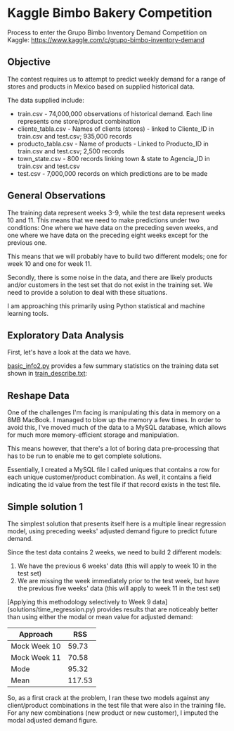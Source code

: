 # Kaggle Bimbo Bakery Competition

Process to enter the Grupo Bimbo Inventory Demand Competition on Kaggle: 
https://www.kaggle.com/c/grupo-bimbo-inventory-demand


## Objective

The contest requires us to attempt to predict weekly demand for a range of 
stores and products in Mexico based on supplied historical data.

The data supplied include:

* train.csv - 74,000,000 observations of historical demand.  Each line 
represents one store/product combination
* cliente_tabla.csv - Names of clients (stores) - linked to Cliente_ID in 
train.csv and test.csv; 935,000 records
* producto_tabla.csv - Name of products - Linked to Producto_ID in train.csv
and test.csv; 2,500 records
* town_state.csv - 800 records linking town & state to Agencia_ID in train.csv
and test.csv
* test.csv - 7,000,000 records on which predictions are to be made

## General Observations

The training data represent weeks 3-9, while the test data represent weeks 10
and 11.  This means that we need to make predictions under two conditions: 
One where we have data on the preceding seven weeks, and one where we have data
on the preceding eight weeks except for the previous one.

This means that we will probably have to build two different models; one for 
week 10 and one for week 11.

Secondly, there is some noise in the data, and there are likely products and/or
customers in the test set that do not exist in the training set.  We need to 
provide a solution to deal with these situations.

I am approaching this primarily using Python statistical and machine learning
tools.

## Exploratory Data Analysis

First, let's have a look at the data we have.

[basic_info2.py](exploratory/basic_info2.py) provides a few summary statistics on the 
training data set shown in [train_describe.txt](exploratory/train_describe.txt):

## Reshape Data

One of the challenges I'm facing is manipulating this data in memory on a 8MB
MacBook.  I managed to blow up the memory a few times.  In order to avoid this,
I've moved much of the data to a MySQL database, which allows for much more 
memory-efficient storage and manipulation.

This means however, that there's a lot of boring data pre-processing that has
to be run to enable me to get complete solutions.

Essentially, I created a MySQL file I called uniques that contains a row for
each unique customer/product combination.  As well, it contains a field 
indicating the id value from the test file if that record exists in the test
file.

## Simple solution 1

The simplest solution that presents itself here is a multiple linear regression
model, using preceding weeks' adjusted demand figure to predict future demand.

Since the test data contains 2 weeks, we need to build 2 different models:

1) We have the previous 6 weeks' data (this will apply to week 10 in the test 
set)
2) We are missing the week immediately prior to the test week, but have the
previous five weeks' data (this will apply to week 11 in the test set)

[Applying this methodology selectively to Week 9 data]
(solutions/time_regression.py) provides results that are noticeably better than
using either the modal or mean value for adjusted demand:

| Approach | RSS |
| --- | --- |
| Mock Week 10 | 59.73 |
| Mock Week 11 | 70.58 |
| Mode | 95.32 |
| Mean | 117.53 |

So, as a first crack at the problem, I ran these two models against any 
client/product combinations in the test file that were also in the training
file.  For any new combinations (new product or new customer), I imputed the 
modal adjusted demand figure.
